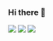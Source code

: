 ### Hi there 👋
<span > <img src="https://img.shields.io/badge/-Python-yellow" /> <img src="https://img.shields.io/badge/-c++-1572B6?style=flat-square&logo=css3" /> <img src="https://img.shields.io/badge/-JavaScript-oringe?style=flat-square&logo=javascript" /> </span>


